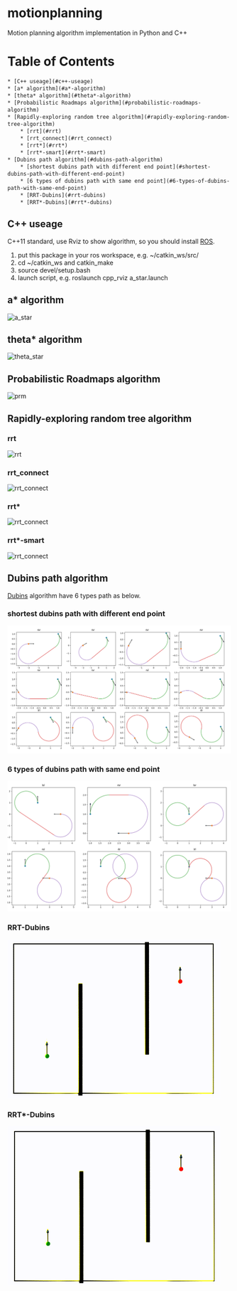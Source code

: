 # motionplanning
Motion planning algorithm implementation in Python and C++

# Table of Contents
    * [C++ useage](#c++-useage)
    * [a* algorithm](#a*-algorithm)
    * [theta* algorithm](#theta*-algorithm)
    * [Probabilistic Roadmaps algorithm](#probabilistic-roadmaps-algorithm)
    * [Rapidly-exploring random tree algorithm](#rapidly-exploring-random-tree-algorithm)
        * [rrt](#rrt)
        * [rrt_connect](#rrt_connect)
        * [rrt*](#rrt*)
        * [rrt*-smart](#rrt*-smart)
    * [Dubins path algorithm](#dubins-path-algorithm)
        * [shortest dubins path with different end point](#shortest-dubins-path-with-different-end-point)
        * [6 types of dubins path with same end point](#6-types-of-dubins-path-with-same-end-point)
        * [RRT-Dubins](#rrt-dubins)
        * [RRT*-Dubins](#rrt*-dubins)

## C++ useage

C++11 standard, use Rviz to show algorithm, so you should install [ROS](https://www.ros.org/).

1. put this package in your ros workspace, e.g. ~/catkin_ws/src/
2. cd ~/catkin_ws and catkin_make
3. source devel/setup.bash
4. launch script, e.g. roslaunch cpp_rviz a_star.launch

## a* algorithm
![a_star](https://github.com/dawnjeanh/image_resource/raw/master/gif/a_star_rviz.gif)

## theta* algorithm
![theta_star](https://github.com/dawnjeanh/image_resource/raw/master/gif/theta_star_rviz.gif)

## Probabilistic Roadmaps algorithm
![prm](https://github.com/dawnjeanh/image_resource/raw/master/gif/prm_rviz.gif)

## Rapidly-exploring random tree algorithm

### rrt
![rrt](https://github.com/dawnjeanh/image_resource/raw/master/gif/rrt_rviz.gif)

### rrt_connect
![rrt_connect](https://github.com/dawnjeanh/image_resource/raw/master/gif/rrt_connect_rviz.gif)

### rrt*
![rrt_connect](https://github.com/dawnjeanh/image_resource/raw/master/gif/rrt_star_rviz.gif)

### rrt*-smart
![rrt_connect](https://github.com/dawnjeanh/image_resource/raw/master/gif/rrt_star_smart.gif)

## Dubins path algorithm
[Dubins](https://github.com/dawnjeanh/motionplanning/tree/master/doc/Dubins_path.md) algorithm have 6 types path as below.
### shortest dubins path with different end point
![](https://github.com/dawnjeanh/image_resource/raw/master/png/Dubins_1.png)
### 6 types of dubins path with same end point
![](https://github.com/dawnjeanh/image_resource/raw/master/png/Dubins_2.png)
### RRT-Dubins
![rrt_dubins](https://github.com/dawnjeanh/image_resource/raw/master/gif/rrt_dubins.gif)
### RRT*-Dubins
![rrt_star_dubins](https://github.com/dawnjeanh/image_resource/raw/master/gif/rrt_star_dubins.gif)